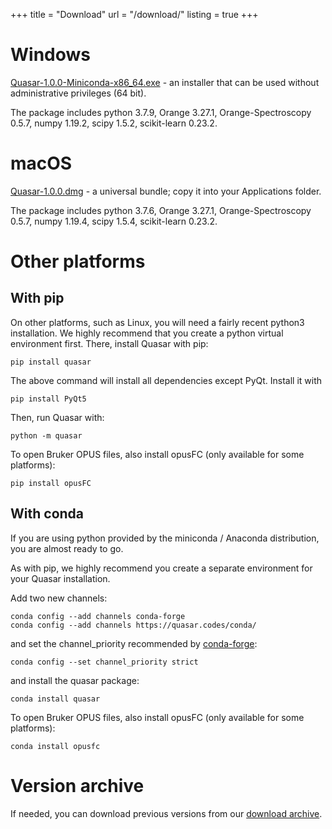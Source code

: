 +++
title = "Download"
url = "/download/"
listing = true
+++

Windows
=======

[Quasar-1.0.0-Miniconda-x86_64.exe](https://download.biolab.si/download/files/quasar/Quasar-1.0.0-Miniconda-x86_64.exe) - an
installer that can be used without administrative privileges (64 bit).

The package includes python 3.7.9,
Orange 3.27.1, Orange-Spectroscopy 0.5.7, numpy 1.19.2,
scipy 1.5.2, scikit-learn 0.23.2.

macOS
=====

[Quasar-1.0.0.dmg](https://download.biolab.si/download/files/quasar/Quasar-1.0.0-Python3.7.6.dmg) - a universal
bundle; copy it into your Applications folder.

The package includes python 3.7.6,
Orange 3.27.1, Orange-Spectroscopy 0.5.7, numpy 1.19.4,
scipy 1.5.4, scikit-learn 0.23.2.


Other platforms
===============

With pip
--------

On other platforms, such as Linux, you will need a fairly recent python3 installation.
We highly recommend that you create a python virtual environment first. 
There, install Quasar with pip:

    pip install quasar
    
The above command will install all dependencies except PyQt. Install it with

    pip install PyQt5

Then, run Quasar with:

    python -m quasar

To open Bruker OPUS files, also install opusFC (only available for some platforms):

    pip install opusFC

With conda
----------

If you are using python provided by the miniconda / Anaconda distribution, you are almost ready to go.

As with pip, we highly recommend you create a separate environment for your Quasar installation.

Add two new channels:

    conda config --add channels conda-forge
    conda config --add channels https://quasar.codes/conda/

and set the channel_priority recommended by [conda-forge](https://conda-forge.org/docs/user/tipsandtricks.html#how-to-fix-it):

    conda config --set channel_priority strict

and install the quasar package:

    conda install quasar

To open Bruker OPUS files, also install opusFC (only available for some platforms):

    conda install opusfc

Version archive
===============

If needed, you can download previous versions from our [download archive](https://download.biolab.si/download/files/quasar/).
